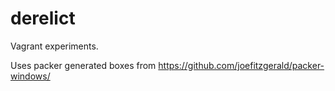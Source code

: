 # derelict
Vagrant experiments.

Uses packer generated boxes from https://github.com/joefitzgerald/packer-windows/

